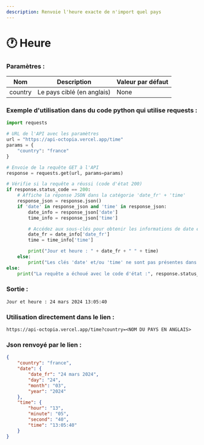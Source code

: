 ```yaml
---
description: Renvoie l'heure exacte de n'import quel pays
---
```


# 🕐 Heure



### Paramètres :

| Nom     | Description                | Valeur par défaut |
| ------- | -------------------------- | ----------------- |
| country | Le pays ciblé (en anglais) | None              |

### Exemple d'utilisation dans du code python qui utilise requests :

```python
import requests

# URL de l'API avec les paramètres
url = "https://api-octopia.vercel.app/time"
params = {
    "country": "france"
}

# Envoie de la requête GET à l'API
response = requests.get(url, params=params)

# Vérifie si la requête a réussi (code d'état 200)
if response.status_code == 200:
    # Affiche la réponse JSON dans la catégorie 'date_fr' + 'time'
    response_json = response.json()
    if 'date' in response_json and 'time' in response_json:
        date_info = response_json['date']
        time_info = response_json['time']

        # Accédez aux sous-clés pour obtenir les informations de date et d'heure
        date_fr = date_info['date_fr']
        time = time_info['time']

        print("Jour et heure : " + date_fr + " " + time)
    else:
        print("Les clés 'date' et/ou 'time' ne sont pas présentes dans la réponse JSON.")
else:
    print("La requête a échoué avec le code d'état :", response.status_code)
```

### Sortie :

```
Jour et heure : 24 mars 2024 13:05:40
```

### Utilisation directement dans le lien :

```
https://api-octopia.vercel.app/time?country=<NOM DU PAYS EN ANGLAIS>
```

### Json renvoyé par le lien :

```json
{
    "country": "france",
    "date": {
        "date_fr": "24 mars 2024",
        "day": "24",
        "month": "03",
        "year": "2024"
    },
    "time": {
        "hour": "13",
        "minute": "05",
        "second": "40",
        "time": "13:05:40"
    }
}
```
